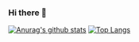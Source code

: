 ### Hi there 👋
<!--
**gxggxl/gxggxl** is a ✨ _special_ ✨ repository because its `README.md` (this file) appears on your GitHub profile.

Here are some ideas to get you started:

- 🔭 I’m currently working on ...
- 🌱 I’m currently learning ...
- 👯 I’m looking to collaborate on ...
- 🤔 I’m looking for help with ...
- 💬 Ask me about ...
- 📫 How to reach me: ...
- 😄 Pronouns: ...
- ⚡ Fun fact: ...
[![Anurag's github stats](https://github-readme-stats.vercel.app/api?username=gxggxl)](https://github.com/gxggxl)
[![Top Langs](https://github-readme-stats.vercel.app/api/top-langs/?username=gxggxl)](https://github.com/gxggxl)
<a href="https://github.com/gxggxl"><img src="https://github-readme-stats.vercel.app/api?username=gxggxl&show_icons=true&count_private=true&title_color=006400&text_color=000080&bg_color=30,00FFFF,40E0D0,00CED1" height=120 /></a>
<a href="https://github.com/gxggxl"><img src="https://github-readme-stats.vercel.app/api/top-langs/?username=gxggxl&title_color=006400&text_color=000080&layout=compact&bg_color=30,00FFFF,40E0D0,00CED1" height=120 /></a>

-->




[![Anurag's github stats](https://github-readme-stats.vercel.app/api?username=gxggxl&show_icons=true&count_private=true&title_color=006400&text_color=000080&bg_color=30,00FFFF,40E0D0,00CED1)](https://github.com/gxggxl)
[![Top Langs](https://github-readme-stats.vercel.app/api/top-langs/?username=gxggxl&title_color=006400&text_color=000080&layout=compact&bg_color=30,00FFFF,40E0D0,00CED1)](https://github.com/gxggxl)
